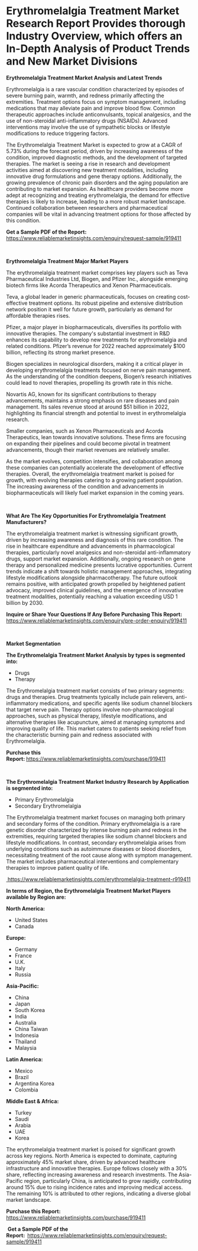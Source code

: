 <p><h1>Erythromelalgia Treatment Market Research Report Provides thorough Industry Overview, which offers an In-Depth Analysis of Product Trends and New Market Divisions</h1></p><p><strong>Erythromelalgia Treatment Market Analysis and Latest Trends</strong></p>
<p><p>Erythromelalgia is a rare vascular condition characterized by episodes of severe burning pain, warmth, and redness primarily affecting the extremities. Treatment options focus on symptom management, including medications that may alleviate pain and improve blood flow. Common therapeutic approaches include anticonvulsants, topical analgesics, and the use of non-steroidal anti-inflammatory drugs (NSAIDs). Advanced interventions may involve the use of sympathetic blocks or lifestyle modifications to reduce triggering factors.</p><p>The Erythromelalgia Treatment Market is expected to grow at a CAGR of 5.73% during the forecast period, driven by increasing awareness of the condition, improved diagnostic methods, and the development of targeted therapies. The market is seeing a rise in research and development activities aimed at discovering new treatment modalities, including innovative drug formulations and gene therapy options. Additionally, the growing prevalence of chronic pain disorders and the aging population are contributing to market expansion. As healthcare providers become more adept at recognizing and treating erythromelalgia, the demand for effective therapies is likely to increase, leading to a more robust market landscape. Continued collaboration between researchers and pharmaceutical companies will be vital in advancing treatment options for those affected by this condition.</p></p>
<p><strong>Get a Sample PDF of the Report:&nbsp;</strong> <a href="https://www.reliablemarketinsights.com/enquiry/request-sample/919411?utm_campaign=3051&utm_medium=2&utm_source=Github&utm_content=ia&utm_term=16042025&utm_id=erythromelalgia-treatment">https://www.reliablemarketinsights.com/enquiry/request-sample/919411</a></p>
<p>&nbsp;</p>
<p><strong>Erythromelalgia Treatment Major Market Players</strong></p>
<p><p>The erythromelalgia treatment market comprises key players such as Teva Pharmaceutical Industries Ltd, Biogen, and Pfizer Inc., alongside emerging biotech firms like Acorda Therapeutics and Xenon Pharmaceuticals. </p><p>Teva, a global leader in generic pharmaceuticals, focuses on creating cost-effective treatment options. Its robust pipeline and extensive distribution network position it well for future growth, particularly as demand for affordable therapies rises.</p><p>Pfizer, a major player in biopharmaceuticals, diversifies its portfolio with innovative therapies. The company's substantial investment in R&D enhances its capability to develop new treatments for erythromelalgia and related conditions. Pfizer’s revenue for 2022 reached approximately $100 billion, reflecting its strong market presence.</p><p>Biogen specializes in neurological disorders, making it a critical player in developing erythromelalgia treatments focused on nerve pain management. As the understanding of the condition deepens, Biogen’s research initiatives could lead to novel therapies, propelling its growth rate in this niche.</p><p>Novartis AG, known for its significant contributions to therapy advancements, maintains a strong emphasis on rare diseases and pain management. Its sales revenue stood at around $51 billion in 2022, highlighting its financial strength and potential to invest in erythromelalgia research.</p><p>Smaller companies, such as Xenon Pharmaceuticals and Acorda Therapeutics, lean towards innovative solutions. These firms are focusing on expanding their pipelines and could become pivotal in treatment advancements, though their market revenues are relatively smaller.</p><p>As the market evolves, competition intensifies, and collaboration among these companies can potentially accelerate the development of effective therapies. Overall, the erythromelalgia treatment market is poised for growth, with evolving therapies catering to a growing patient population. The increasing awareness of the condition and advancements in biopharmaceuticals will likely fuel market expansion in the coming years.</p></p>
<p>&nbsp;</p>
<p><strong>What Are The Key Opportunities For Erythromelalgia Treatment Manufacturers?</strong></p>
<p><p>The erythromelalgia treatment market is witnessing significant growth, driven by increasing awareness and diagnosis of this rare condition. The rise in healthcare expenditure and advancements in pharmacological therapies, particularly novel analgesics and non-steroidal anti-inflammatory drugs, support market expansion. Additionally, ongoing research on gene therapy and personalized medicine presents lucrative opportunities. Current trends indicate a shift towards holistic management approaches, integrating lifestyle modifications alongside pharmacotherapy. The future outlook remains positive, with anticipated growth propelled by heightened patient advocacy, improved clinical guidelines, and the emergence of innovative treatment modalities, potentially reaching a valuation exceeding USD 1 billion by 2030.</p></p>
<p><strong>Inquire or Share Your Questions If Any Before Purchasing This Report:</strong> <a href="https://www.reliablemarketinsights.com/enquiry/pre-order-enquiry/919411?utm_campaign=3051&utm_medium=2&utm_source=Github&utm_content=ia&utm_term=16042025&utm_id=erythromelalgia-treatment">https://www.reliablemarketinsights.com/enquiry/pre-order-enquiry/919411</a></p>
<p>&nbsp;</p>
<p><strong>Market Segmentation</strong></p>
<p><strong>The Erythromelalgia Treatment Market Analysis by types is segmented into:</strong></p>
<p><ul><li>Drugs</li><li>Therapy</li></ul></p>
<p><p>The Erythromelalgia treatment market consists of two primary segments: drugs and therapies. Drug treatments typically include pain relievers, anti-inflammatory medications, and specific agents like sodium channel blockers that target nerve pain. Therapy options involve non-pharmacological approaches, such as physical therapy, lifestyle modifications, and alternative therapies like acupuncture, aimed at managing symptoms and improving quality of life. This market caters to patients seeking relief from the characteristic burning pain and redness associated with Erythromelalgia.</p></p>
<p><strong>Purchase this Report:&nbsp;</strong><a href="https://www.reliablemarketinsights.com/purchase/919411?utm_campaign=3051&utm_medium=2&utm_source=Github&utm_content=ia&utm_term=16042025&utm_id=erythromelalgia-treatment">https://www.reliablemarketinsights.com/purchase/919411</a></p>
<p>&nbsp;</p>
<p><strong>The Erythromelalgia Treatment Market Industry Research by Application is segmented into:</strong></p>
<p><ul><li>Primary Erythromelalgia</li><li>Secondary Erythromelalgia</li></ul></p>
<p><p>The Erythromelalgia treatment market focuses on managing both primary and secondary forms of the condition. Primary erythromelalgia is a rare genetic disorder characterized by intense burning pain and redness in the extremities, requiring targeted therapies like sodium channel blockers and lifestyle modifications. In contrast, secondary erythromelalgia arises from underlying conditions such as autoimmune diseases or blood disorders, necessitating treatment of the root cause along with symptom management. The market includes pharmaceutical interventions and complementary therapies to improve patient quality of life.</p></p>
<p><a href="https://www.reliablemarketinsights.com/erythromelalgia-treatment-r919411?utm_campaign=3051&utm_medium=2&utm_source=Github&utm_content=ia&utm_term=16042025&utm_id=erythromelalgia-treatment">&nbsp;https://www.reliablemarketinsights.com/erythromelalgia-treatment-r919411</a></p>
<p><strong>In terms of Region, the Erythromelalgia Treatment Market Players available by Region are:</strong></p>
<p>
    <p> <strong> North America: </strong>
        <ul>
            <li>United States</li>
            <li>Canada</li>
        </ul>
        </p> 
    <p> <strong> Europe: </strong>
        <ul>
            <li>Germany</li>
            <li>France</li>
            <li>U.K.</li>
            <li>Italy</li>
            <li>Russia</li>
        </ul>
        </p> 
    <p> <strong> Asia-Pacific: </strong>
        <ul>
            <li>China</li>
            <li>Japan</li>
            <li>South Korea</li>
            <li>India</li>
            <li>Australia</li>
            <li>China Taiwan</li>
            <li>Indonesia</li>
            <li>Thailand</li>
            <li>Malaysia</li>
        </ul>
        </p> 
    <p> <strong> Latin America: </strong>
        <ul>
            <li>Mexico</li>
            <li>Brazil</li>
            <li>Argentina Korea</li>
            <li>Colombia</li>
        </ul>
        </p> 
    <p> <strong> Middle East & Africa: </strong>
        <ul>
            <li>Turkey</li>
            <li>Saudi</li>
            <li>Arabia</li>
            <li>UAE</li>
            <li>Korea</li>
        </ul>
    </p>
    </p>
<p><p>The erythromelalgia treatment market is poised for significant growth across key regions. North America is expected to dominate, capturing approximately 45% market share, driven by advanced healthcare infrastructure and innovative therapies. Europe follows closely with a 30% share, reflecting increasing awareness and research investments. The Asia-Pacific region, particularly China, is anticipated to grow rapidly, contributing around 15% due to rising incidence rates and improving medical access. The remaining 10% is attributed to other regions, indicating a diverse global market landscape.</p></p>
<p><strong>Purchase this Report: </strong><a href="https://www.reliablemarketinsights.com/purchase/919411?utm_campaign=3051&utm_medium=2&utm_source=Github&utm_content=ia&utm_term=16042025&utm_id=erythromelalgia-treatment">https://www.reliablemarketinsights.com/purchase/919411</a></p>
<p>&nbsp;<strong>Get a Sample PDF of the Report:&nbsp;&nbsp;</strong><a href="https://www.reliablemarketinsights.com/enquiry/request-sample/919411?utm_campaign=3051&utm_medium=2&utm_source=Github&utm_content=ia&utm_term=16042025&utm_id=erythromelalgia-treatment">https://www.reliablemarketinsights.com/enquiry/request-sample/919411</a></p>
<p><strong></strong></p>
<p><p></p><p></p><p></p></p>